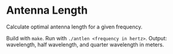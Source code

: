 # Antenna Length
Calculate optimal antenna length for a given frequency.

Build with `make`. Run with `./antlen <frequency in hertz>`. Output: wavelength, half wavelength, and quarter wavelength in meters.
